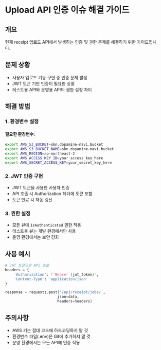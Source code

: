 # Upload API 인증 이슈 해결 가이드

## 개요
현재 receipt 업로드 API에서 발생하는 인증 및 권한 문제를 해결하기 위한 가이드입니다.

## 문제 상황
- 사용자 업로드 기능 구현 중 인증 문제 발생
- JWT 토큰 기반 인증이 필요한 상황
- 테스트용 API와 운영용 API의 권한 설정 차이

## 해결 방법

### 1. 환경변수 설정
#### 필요한 환경변수:
```bash
export AWS_S3_BUCKET=skn.dopamine-navi.bucket
export AWS_S3_BUCKET_NAME=skn.dopamine-navi.bucket
export AWS_REGION=ap-northeast-2
export AWS_ACCESS_KEY_ID=your_access_key_here
export AWS_SECRET_ACCESS_KEY=your_secret_key_here
```

### 2. JWT 인증 구현
- JWT 토큰을 사용한 사용자 인증
- API 호출 시 Authorization 헤더에 토큰 포함
- 토큰 만료 시 자동 갱신

### 3. 권한 설정
- 모든 뷰에 `IsAuthenticated` 권한 적용
- 테스트용 뷰는 개발 환경에서만 사용
- 운영 환경에서는 보안 강화

## 사용 예시
```python
# JWT 토큰으로 API 호출
headers = {
    'Authorization': f'Bearer {jwt_token}',
    'Content-Type': 'application/json'
}

response = requests.post('/api/receipt/jobs/', 
                        json=data, 
                        headers=headers)
```

## 주의사항
- AWS 키는 절대 코드에 하드코딩하지 말 것
- 환경변수 파일(.env)은 Git에 추가하지 말 것
- 운영 환경에서는 모든 API에 인증 적용

